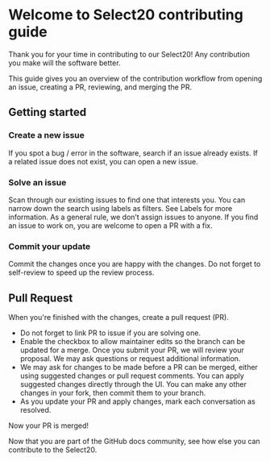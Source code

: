 # Welcome to Select20 contributing guide

Thank you for your time in contributing to our Select20! Any contribution you make will the software better.


This guide gives you an overview of the contribution workflow from opening an issue, creating a PR, reviewing, and merging the PR.

## Getting started

### Create a new issue

If you spot a bug / error in the software, search if an issue already exists. If a related issue does not exist, you can open a new issue.

### Solve an issue

Scan through our existing issues to find one that interests you. You can narrow down the search using labels as filters. See Labels for more information. As a general rule, we don’t assign issues to anyone. If you find an issue to work on, you are welcome to open a PR with a fix.

### Commit your update

Commit the changes once you are happy with the changes. Do not forget to self-review to speed up the review process.

## Pull Request

When you're finished with the changes, create a pull request (PR).

- Do not forget to link PR to issue if you are solving one.
- Enable the checkbox to allow maintainer edits so the branch can be updated for a merge. Once you submit your PR, we will review your proposal. We may ask questions or request additional information.
- We may ask for changes to be made before a PR can be merged, either using suggested changes or pull request comments. You can apply suggested changes directly through the UI. You can make any other changes in your fork, then commit them to your branch.
- As you update your PR and apply changes, mark each conversation as resolved.

Now your PR is merged!

Now that you are part of the GitHub docs community, see how else you can contribute to the Select20.
